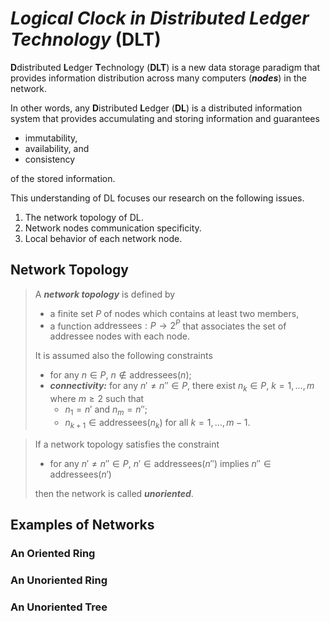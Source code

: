 # *Logical Clock in **D**istributed **L**edger **T**echnology* (**DLT**)

**D**distributed **L**edger **T**echnology (**DLT**) is a new data storage paradigm that provides information distribution across many computers (***nodes***) in the network.

In other words, any **D**istributed **L**edger (**DL**) is a distributed information system that provides accumulating and storing information and guarantees

- immutability,
- availability, and
- consistency

of the stored information.

This understanding of DL focuses our research on the following issues.

1. The network topology of DL.
2. Network nodes communication specificity.
3. Local behavior of each network node.

## Network Topology

> A ***network topology*** is defined by
>
>- a finite set $P$ of nodes which contains at least two members,
>- a function $\mathrm{addressees}: P\rightarrow 2^P$ that associates the set of addressee nodes with each node.
>
> It is assumed also the following constraints
>
> - for any $n\in P$, $n\notin\mathrm{addressees}(n)$;
> - ***connectivity:*** for any $n'\neq n''\in P$, there exist $n_k\in P,\ k=1,\ldots,m$ where $m \geq 2$ such that
>    - $n_1=n'$ and $n_m=n''$;
>    - $n_{k+1}\in\mathrm{addressees}(n_k)$ for all $k=1,\ldots,m-1$.

> If a network topology satisfies the constraint
>
> - for any $n'\neq n''\in P$, $n'\in\mathrm{addressees}(n'')$ implies $n''\in\mathrm{addressees}(n')$
>
> then the network is called ***unoriented***.

## Examples of Networks

### An Oriented Ring



### An Unoriented Ring



### An Unoriented Tree

